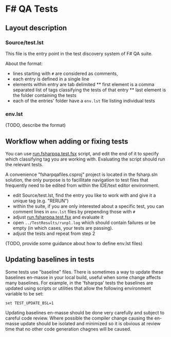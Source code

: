 # F# QA Tests

## Layout description

### Source/test.lst

This file is the entry point in the test discovery system of F# QA suite.

About the format:
* lines starting with `#` are considered as comments,
* each entry is defined in a single line
* elements within entry are tab delimited
** first element is a comma separated list of tags classifying the tests of that entry
** last element is the folder containing the tests
* each of the entries' folder have a `env.lst` file listing individual tests

### env.lst

(TODO, describe the format)

## Workflow when adding or fixing tests

You can use [run.fsharpqa.test.fsx](run.fsharpqa.test.fsx) script, and edit the end of it to specify which classifying tag you are working with. Evaluating the script should run the relevant tests.

A convenience "fsharpqafiles.csproj" project is located in the fsharp.sln solution, the only purpose is to facillitate navigation to test files that frequently need to be edited from within the IDE/text editor environment.

* edit Source/test.lst, find the entry you like to work with and give it a unique tag (e.g. "RERUN")
* within the suite, if you are only interested about a specific test, you can comment lines in `env.lst` files by prepending those with `#`
* adjust [run.fsharpqa.test.fsx](run.fsharpqa.test.fsx) and evaluate it
* open `../TestResults/runpl.log` which should contain failures or be empty (in which cases, your tests are passing).
* adjust the tests and repeat from step 2

(TODO, provide some guidance about how to define env.lst files)

## Updating baselines in tests

Some tests use "baseline" files.  There is sometimes a way to update these baselines en-masse in your local build,
useful when some change affects many baselines.  For example, in the 'fsharpqa' tests the baselines
are updated using scripts or utilities that allow the following environment variable to be set:

```
set TEST_UPDATE_BSL=1
```

Updating baselines en-masse should be done very carefully and subject to careful code review.   Where possible the
compiler change causing the en-masse update should be isolated and minimized so it is obvious at review time that no other
code generation chagnes will be caused.

